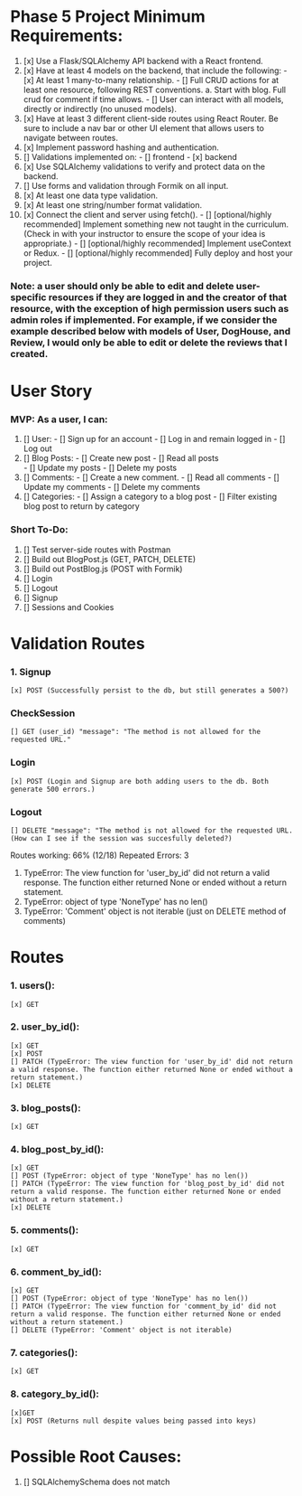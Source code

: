   <!-- Double click, hit F2 to highlight all instances of word. -->
  <!-- rafce -->

# Phase 5 Project Minimum Requirements:

01. [x] Use a Flask/SQLAlchemy API backend with a React frontend.
02. [x] Have at least 4 models on the backend, that include the following:
        - [x] At least 1 many-to-many relationship.
        - [] Full CRUD actions for at least one resource, following REST conventions.
            a. Start with blog. Full crud for comment if time allows. 
        - [] User can interact with all models, directly or indirectly (no unused models).
03. [x] Have at least 3 different client-side routes using React Router. Be sure to include a nav bar or other UI element that allows users to navigate between routes.
04. [x] Implement password hashing and authentication.
05. [] Validations implemented on:
        - [] frontend
        - [x] backend
06. [x] Use SQLAlchemy validations to verify and protect data on the backend.
07. [] Use forms and validation through Formik on all input.
08. [x] At least one data type validation.
09. [x] At least one string/number format validation.
10. [x] Connect the client and server using fetch().
        - [] [optional/highly recommended] Implement something new not taught in the curriculum. (Check in with your instructor to ensure the scope of your idea is appropriate.)
        - [] [optional/highly recommended] Implement useContext or Redux.
        - [] [optional/highly recommended] Fully deploy and host your project.

### Note: a user should only be able to edit and delete user-specific resources if they are logged in and the creator of that resource, with the exception of high permission users such as admin roles if implemented. For example, if we consider the example described below with models of User, DogHouse, and Review, I would only be able to edit or delete the reviews that I created.

# User Story

### MVP: As a user, I can:


01. [] User:
        - [] Sign up for an account 
        - [] Log in and remain logged in
        - [] Log out
05. [] Blog Posts: 
        - [] Create new post
        - [] Read all posts  
        - [] Update my posts
        - [] Delete my posts
06. [] Comments: 
        - [] Create a new comment. 
        - [] Read all comments
        - [] Update my comments
        - [] Delete my comments
07. [] Categories:
        - [] Assign a category to a blog post
        - [] Filter existing blog post to return by category


### Short To-Do: 
01. [] Test server-side routes with Postman
02. [] Build out BlogPost.js (GET, PATCH, DELETE)
03. [] Build out PostBlog.js (POST with Formik)
04. [] Login
05. [] Logout
06. [] Signup
07. [] Sessions and Cookies



# Validation Routes 
### 1. Signup
    [x] POST (Successfully persist to the db, but still generates a 500?)
### CheckSession
    [] GET (user_id) "message": "The method is not allowed for the requested URL."
### Login
    [x] POST (Login and Signup are both adding users to the db. Both generate 500 errors.) 
### Logout
    [] DELETE "message": "The method is not allowed for the requested URL. (How can I see if the session was succesfully deleted?)

Routes working: 66% (12/18) 
Repeated Errors: 3
1. TypeError: The view function for 'user_by_id' did not return a valid response. The function either returned None or ended without a return statement.
2. TypeError: object of type 'NoneType' has no len()
3. TypeError: 'Comment' object is not iterable (just on DELETE method of comments)

# Routes
### 1. users():
    [x] GET
### 2. user_by_id():
    [x] GET
    [x] POST 
    [] PATCH (TypeError: The view function for 'user_by_id' did not return a valid response. The function either returned None or ended without a return statement.)
    [x] DELETE 
### 3. blog_posts():
    [x] GET
### 4. blog_post_by_id():
    [x] GET
    [] POST (TypeError: object of type 'NoneType' has no len())
    [] PATCH (TypeError: The view function for 'blog_post_by_id' did not return a valid response. The function either returned None or ended without a return statement.)
    [x] DELETE

### 5. comments():
    [x] GET
### 6. comment_by_id():
    [x] GET
    [] POST (TypeError: object of type 'NoneType' has no len())
    [] PATCH (TypeError: The view function for 'comment_by_id' did not return a valid response. The function either returned None or ended without a return statement.)
    [] DELETE (TypeError: 'Comment' object is not iterable)

### 7. categories():
    [x] GET
### 8. category_by_id():
    [x]GET    
    [x] POST (Returns null despite values being passed into keys)


# Possible Root Causes:
1. [] SQLAlchemySchema does not match 
